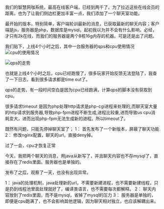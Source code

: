 我们的智慧网咖系统，最高在线客户端，已经到两千了。为了拉近这些在线会员的距离，也为了让我们侧边栏更加丰富一点，我们添加了一个聊天室功能。

最开始的版本，特别简单，客户端轮训最新的消息，已获取最新的聊天内容；客户端是js，服务器是php，数据库是mysql。起初我以为并不会有什么影响，必经，才只有2k在线，而我们的服务器是两个8核16g内存的机器。可是还是出了问题。

我们贴下，上线4个小时之后，其中一台服务器的qps和cpu使用情况
![cpu的使用情况](http://upload-images.jianshu.io/upload_images/1261094-d1daac468601c523.png?imageMogr2/auto-orient/strip%7CimageView2/2/w/1240)



![qps的走势](http://upload-images.jianshu.io/upload_images/1261094-d349f917e53efe58.png?imageMogr2/auto-orient/strip%7CimageView2/2/w/1240)


也就是上线4个小时之后，cpu已经跑慢了，很多玩家开始反馈无法登陆了，我查了一下日志，看到很多请求都是time out了。

qps的走势，有一段时间空白是因为cpu已经跑满，计算qps的脚本没有获取到cpu。

很多请求timeout 是因为php处理http请求是php-cgi进程来处理的,而聊天室大量的http请求到服务器,导致php-fpm进程不断生成,进程比较重,进而导致us cpu消耗变大，进而出现php-fpm无法生成新的进程。所以timeout了。

既然有问题，只能先停掉聊天室了；
1： 首先发布了一个新版本，屏蔽了聊天功能
2： 修改nginx配置，聊天的url，直接deny掉。

过了一会，cpu才恢复正常


今天，我把两个聊天的消息，用java从新写了，并且聊天内容也不存mysql了，直接存在了redis里面。服务器也是单独的。

发布了之后，观察了一天，也没有出现异常。

1： java的处理机制，java处理新的url，不需要新建进程，也不需要新建线程，只是扔到线程池里面处理就好了，编译类语言，也不需要每次都解释。
2： 聊天内容放到了redis里面，而不是mysql，省掉了mysql的压力
3： 服务器是单独的，即便是cpu跑满了，也不会影响其他逻辑，因为聊天相对独立，也应该解耦出来。





